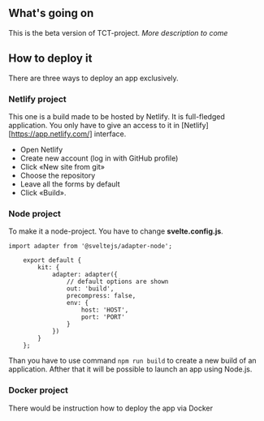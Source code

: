 ## What's going on

This is the beta version of TCT-project. *More description to come*

## How to deploy it

There are three ways to deploy an app exclusively.

### Netlify project

This one is a build made to be hosted by Netlify. It is full-fledged application. You only have to give an access to it in [Netlify][https://app.netlify.com/] interface.

- Open Netlify
- Create new account (log in with GitHub profile)
- Click «New site from git»
- Choose the repository
- Leave all the forms by default
- Click «Build».

### Node project

To make it a node-project. You have to change **svelte.config.js**.

	
	import adapter from '@sveltejs/adapter-node';
```
	export default {
		kit: {
			adapter: adapter({
				// default options are shown
				out: 'build',
				precompress: false,
				env: {
					host: 'HOST',
					port: 'PORT'
				}
			})
		}
	};
```

Than you have to use command `npm run build` to create a new build of an application. Afther that it will be possible to launch an app using Node.js.

### Docker project

There would be instruction how to deploy the app via Docker
